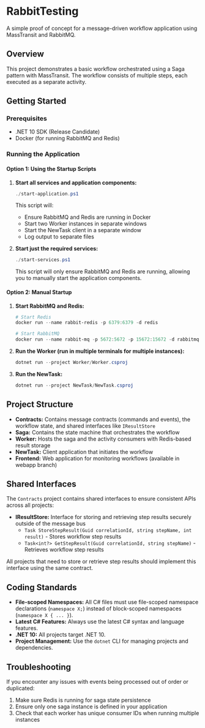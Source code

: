 # RabbitTesting

A simple proof of concept for a message-driven workflow application using MassTransit and RabbitMQ.

## Overview

This project demonstrates a basic workflow orchestrated using a Saga pattern with MassTransit. The workflow consists of multiple steps, each executed as a separate activity.

## Getting Started

### Prerequisites

- .NET 10 SDK (Release Candidate)
- Docker (for running RabbitMQ and Redis)

### Running the Application

#### Option 1: Using the Startup Scripts

1. **Start all services and application components:**

   ```powershell
   ./start-application.ps1
   ```

   This script will:

   - Ensure RabbitMQ and Redis are running in Docker
   - Start two Worker instances in separate windows
   - Start the NewTask client in a separate window
   - Log output to separate files

2. **Start just the required services:**
   ```powershell
   ./start-services.ps1
   ```
   This script will only ensure RabbitMQ and Redis are running, allowing you to manually start the application components.

#### Option 2: Manual Startup

1. **Start RabbitMQ and Redis:**

   ```powershell
   # Start Redis
   docker run --name rabbit-redis -p 6379:6379 -d redis

   # Start RabbitMQ
   docker run --name rabbit-mq -p 5672:5672 -p 15672:15672 -d rabbitmq:3-management
   ```

2. **Run the Worker (run in multiple terminals for multiple instances):**

   ```powershell
   dotnet run --project Worker/Worker.csproj
   ```

3. **Run the NewTask:**
   ```powershell
   dotnet run --project NewTask/NewTask.csproj
   ```

## Project Structure

- **Contracts:** Contains message contracts (commands and events), the workflow state, and shared interfaces like `IResultStore`
- **Saga:** Contains the state machine that orchestrates the workflow
- **Worker:** Hosts the saga and the activity consumers with Redis-based result storage
- **NewTask:** Client application that initiates the workflow
- **Frontend:** Web application for monitoring workflows (available in webapp branch)

## Shared Interfaces

The `Contracts` project contains shared interfaces to ensure consistent APIs across all projects:

- **IResultStore:** Interface for storing and retrieving step results securely outside of the message bus
  - `Task StoreStepResult(Guid correlationId, string stepName, int result)` - Stores workflow step results
  - `Task<int?> GetStepResult(Guid correlationId, string stepName)` - Retrieves workflow step results

All projects that need to store or retrieve step results should implement this interface using the same contract.

## Coding Standards

- **File-scoped Namespaces:** All C# files must use file-scoped namespace declarations (`namespace X;`) instead of block-scoped namespaces (`namespace X { ... }`).
- **Latest C# Features:** Always use the latest C# syntax and language features.
- **.NET 10:** All projects target .NET 10.
- **Project Management:** Use the `dotnet` CLI for managing projects and dependencies.

## Troubleshooting

If you encounter any issues with events being processed out of order or duplicated:

1. Make sure Redis is running for saga state persistence
2. Ensure only one saga instance is defined in your application
3. Check that each worker has unique consumer IDs when running multiple instances
